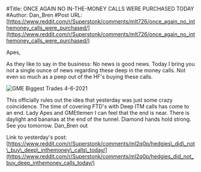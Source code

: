 #Title: ONCE AGAIN NO IN-THE-MONEY CALLS WERE PURCHASED TODAY
#Author: Dan_Bren
#Post URL: [https://www.reddit.com/r/Superstonk/comments/mlt726/once_again_no_inthemoney_calls_were_purchased/](https://www.reddit.com/r/Superstonk/comments/mlt726/once_again_no_inthemoney_calls_were_purchased/)


Apes,

As they like to say in the business: No news is good news. Today I bring you not a single ounce of news regarding these deep in the money calls. Not even so much as a peep out of the HF's buying these calls.

![GME Biggest Trades 4-6-2021](https://preview.redd.it/x16uy6s07or61.jpg?width=1224&format=pjpg&auto=webp&s=8b0018a3c5e3f9eca0e5a23349c5d271419169bb)

This officially rules out the idea that yesterday was just some crazy coincidence. The time of covering FTD's with Deep ITM calls has come to an end. Lady Apes and GMEtlemen I can feel that the end is near. There is daylight and bananas at the end of the tunnel. Diamond hands hold strong. See you tomorrow. Dan\_Bren out

Link to yesterday's post: [https://www.reddit.com/r/Superstonk/comments/ml2q0p/hedgies\_did\_not\_buy\_deep\_inthemoney\_calls\_today/](https://www.reddit.com/r/Superstonk/comments/ml2q0p/hedgies_did_not_buy_deep_inthemoney_calls_today/)